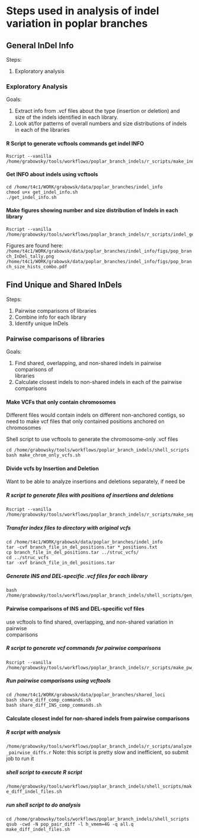 # Steps used in analysis of indel variation in poplar branches
## General InDel Info
Steps:
1. Exploratory analysis

### Exploratory Analysis 
Goals: 
1. Extract info from .vcf files about the type (insertion or deletion) and \
size of the indels identified in each library.
2. Look at/for patterns of overall numbers and size distributions of indels \
in each of the libraries

#### R Script to generate vcftools commands get indel INFO
```
Rscript --vanilla /home/grabowsky/tools/workflows/poplar_branch_indels/r_scripts/make_indel_info_commands.r` 
```

#### Get INFO about indels using vcftools
```
cd /home/t4c1/WORK/grabowsk/data/poplar_branches/indel_info
chmod u+x get_indel_info.sh
./get_indel_info.sh
```

#### Make figures showing number and size distribution of Indels in each library
```
Rscript --vanilla /home/grabowsky/tools/workflows/poplar_branch_indels/r_scripts/indel_gen_info_figs.r
```
Figures are found here:
`/home/t4c1/WORK/grabowsk/data/poplar_branches/indel_info/figs/pop_branch_InDel_tally.png`
`/home/t4c1/WORK/grabowsk/data/poplar_branches/indel_info/figs/pop_branch_size_hists_combo.pdf`

## Find Unique and Shared InDels
Steps:
1. Pairwise comparisons of libraries
2. Combine info for each library
3. Identify unique InDels

### Pairwise comparisons of libraries
Goals:
1. Find shared, overlapping, and non-shared indels in pairwise comparisons of \
libraries
2. Calculate closest indels to non-shared indels in each of the pairwise \
comparisons

#### Make VCFs that only contain chromosomes
Different  files would contain indels on different non-anchored contigs, 
so need to make vcf files that only contained positions anchored on chromosomes

Shell script to use vcftools to generate the chromosome-only .vcf files
```
cd /home/grabowsky/tools/workflows/poplar_branch_indels/shell_scripts
bash make_chrom_only_vcfs.sh
```

#### Divide vcfs by Insertion and Deletion
Want to be able to analyze insertions and deletions separately, if need be

##### R script to generate files with positions of insertions and deletions
```
Rscript --vanilla /home/grabowsky/tools/workflows/poplar_branch_indels/r_scripts/make_sep_INS_AND_DEL_commands.r
```
##### Transfer index files to directory with original vcfs
```
cd /home/t4c1/WORK/grabowsk/data/poplar_branches/indel_info
tar -cvf branch_file_in_del_positions.tar *_positions.txt
cp branch_file_in_del_positions.tar ../struc_vcfs/
cd ../struc_vcfs
tar -xvf branch_file_in_del_positions.tar

``` 
##### Generate INS and DEL-specific .vcf files for each library
```
bash /home/grabowsky/tools/workflows/poplar_branch_indels/shell_scripts/gen_INS_DEL_vcfs.sh
```
#### Pairwise comparisons of INS and DEL-specific vcf files
use vcftools to find shared, overlapping, and non-shared variation in pairwise \
comparisons

##### R script to generate vcf commands for pairwise comparisons
```
Rscript --vanilla /home/grabowsky/tools/workflows/poplar_branch_indels/r_scripts/make_pw_comp_commands.r
```

##### Run pairwise comparisons using vcftools
```
cd /home/t4c1/WORK/grabowsk/data/poplar_branches/shared_loci
bash share_diff_comp_commands.sh
bash share_diff_INS_comp_commands.sh

```

#### Calculate closest indel for non-shared indels from pairwise comparisons
##### R script with analysis
`/home/grabowsky/tools/workflows/poplar_branch_indels/r_scripts/analyze_pairwise_diffs.r`
Note: this script is pretty slow and inefficient, so submit job to run it
##### shell script to execute R script
`/home/grabowsky/tools/workflows/poplar_branch_indels/shell_scripts/make_diff_indel_files.sh`
##### run shell script to do analysis
```
cd /home/grabowsky/tools/workflows/poplar_branch_indels/shell_scripts
qsub -cwd -N pop_pair_diff -l h_vmem=4G -q all.q make_diff_indel_files.sh
```


